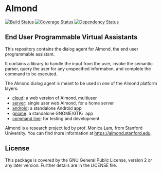 # Almond

[![Build Status](https://travis-ci.org/Stanford-Mobisocial-IoT-Lab/almond-dialog-agent.svg?branch=master)](https://travis-ci.org/Stanford-Mobisocial-IoT-Lab/almond-dialog-agent) [![Coverage Status](https://coveralls.io/repos/github/Stanford-Mobisocial-IoT-Lab/almond-dialog-agent/badge.svg?branch=master)](https://coveralls.io/github/Stanford-Mobisocial-IoT-Lab/almond-dialog-agent?branch=master) [![Dependency Status](https://david-dm.org/Stanford-Mobisocial-IoT-Lab/almond-dialog-agent/status.svg)](https://david-dm.org/Stanford-Mobisocial-IoT-Lab/almond-dialog-agent)

## End User Programmable Virtual Assistants

This repository contains the dialog agent for Almond, the end user programmable
assistant.

It contains a library to handle the input from the user, invoke the
semantic parser, query the user for any unspecified information, and
complete the command to be executed.

The Almond dialog agent is meant to be used in one of the Almond platform layers:
- [cloud](https://github.com/Stanford-Mobisocial-IoT-Lab/thingengine-platform-cloud): a web version of Almond, multiuser
- [server](https://github.com/Stanford-Mobisocial-IoT-Lab/thingengine-platform-server): single user web Almond, for a home server
- [android](https://github.com/Stanford-Mobisocial-IoT-Lab/thingengine-platform-android): a standalone Android app
- [gnome](https://github.com/Stanford-Mobisocial-IoT-Lab/thingengine-platform-gnome): a standalone GNOME/GTK+ app
- [command line](https://github.com/Stanford-Mobisocial-IoT-Lab/thingengine-platform-cmdline): for testing and development

Almond is a research project led by prof. Monica Lam, from Stanford University.
You can find more information at <https://almond.stanford.edu>.

## License

This package is covered by the GNU General Public License, version 2
or any later version. Further details are in the LICENSE file.